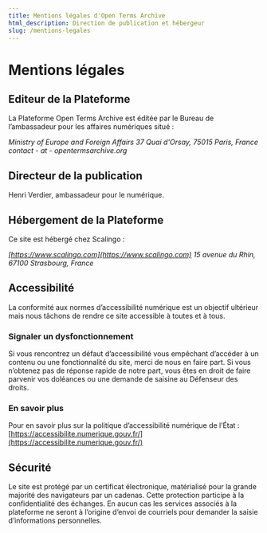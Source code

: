 ```yaml
---
title: Mentions légales d'Open Terms Archive
html_description: Direction de publication et hébergeur
slug: /mentions-legales
---
```


# Mentions légales

## Editeur de la Plateforme

La Plateforme Open Terms Archive est éditée par le Bureau de l’ambassadeur pour les affaires numériques situé :

_Ministry of Europe and Foreign Affairs_
_37 Quai d'Orsay, 75015 Paris, France_
_contact - at - opentermsarchive.org_

## Directeur de la publication

Henri Verdier, ambassadeur pour le numérique.

## Hébergement de la Plateforme

Ce site est hébergé chez Scalingo :

_[https://www.scalingo.com](https://www.scalingo.com)_
_15 avenue du Rhin, 67100 Strasbourg, France_

## Accessibilité

La conformité aux normes d’accessibilité numérique est un objectif ultérieur mais nous tâchons de rendre ce site accessible à toutes et à tous.

### Signaler un dysfonctionnement

Si vous rencontrez un défaut d’accessibilité vous empêchant d’accéder à un contenu ou une fonctionnalité du site, merci de nous en faire part.
Si vous n’obtenez pas de réponse rapide de notre part, vous êtes en droit de faire parvenir vos doléances ou une demande de saisine au Défenseur des droits.

### En savoir plus

Pour en savoir plus sur la politique d’accessibilité numérique de l’État : [https://accessibilite.numerique.gouv.fr/](https://accessibilite.numerique.gouv.fr/)

## Sécurité

Le site est protégé par un certificat électronique, matérialisé pour la grande majorité des navigateurs par un cadenas. Cette protection participe à la confidentialité des échanges. En aucun cas les services associés à la plateforme ne seront à l’origine d’envoi de courriels pour demander la saisie d’informations personnelles.
